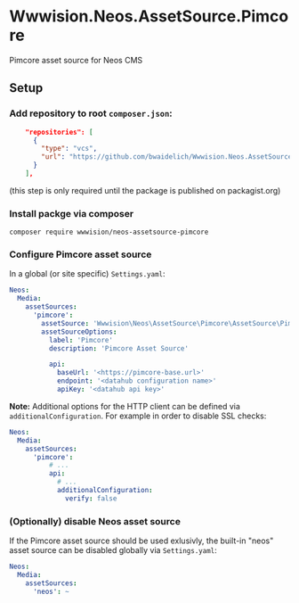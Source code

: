 # Wwwision.Neos.AssetSource.Pimcore

Pimcore asset source for Neos CMS

## Setup

### Add repository to root `composer.json`:

```json
    "repositories": [
      {
        "type": "vcs",
        "url": "https://github.com/bwaidelich/Wwwision.Neos.AssetSource.Pimcore"
      }
    ],
```

(this step is only required until the package is published on packagist.org)

### Install packge via composer

```
composer require wwwision/neos-assetsource-pimcore
```

### Configure Pimcore asset source

In a global (or site specific) `Settings.yaml`:

```yaml
Neos:
  Media:
    assetSources:
      'pimcore':
        assetSource: 'Wwwision\Neos\AssetSource\Pimcore\AssetSource\PimcoreAssetSource'
        assetSourceOptions:
          label: 'Pimcore'
          description: 'Pimcore Asset Source'

          api:
            baseUrl: '<https://pimcore-base.url>'
            endpoint: '<datahub configuration name>'
            apiKey: '<datahub api key>'
```

**Note:** Additional options for the HTTP client can be defined via `additionalConfiguration`. For example in order to disable SSL checks:

```yaml
Neos:
  Media:
    assetSources:
      'pimcore':
          # ...
          api:
            # ...
            additionalConfiguration:
              verify: false
```

### (Optionally) disable Neos asset source

If the Pimcore asset source should be used exlusivly, the built-in "neos" asset source can be disabled globally via `Settings.yaml`:

```yaml
Neos:
  Media:
    assetSources:
      'neos': ~
```
